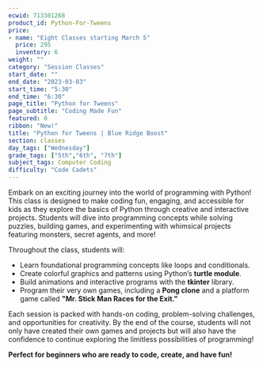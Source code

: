 ```yaml
---
ecwid: 713301268
product_id: Python-For-Tweens
price:
- name: "Eight Classes starting March 5"
  price: 295
  inventory: 6
weight: ""
category: "Session Classes"
start_date: ""
end_date: "2023-03-03"
start_time: "5:30"
end_time: "6:30"
page_title: "Python for Tweens"
page_subtitle: "Coding Made Fun"
featured: 0
ribbon: "New!"
title: "Python for Tweens | Blue Ridge Boost"
section: classes
day_tags: ["Wednesday"]
grade_tags: ["5th","6th", "7th"]
subject_tags: Computer Coding
difficulty: "Code Cadets"
---
```

<p>Embark on an exciting journey into the world of programming with Python! This class is designed to make coding fun, engaging, and accessible for kids as they explore the basics of Python through creative and interactive projects. Students will dive into programming concepts while solving puzzles, building games, and experimenting with whimsical projects featuring monsters, secret agents, and more!</p><p>Throughout the class, students will:</p><ul> <li>Learn foundational programming concepts like loops and conditionals.</li> <li>Create colorful graphics and patterns using Python’s <strong>turtle module</strong>.</li> <li>Build animations and interactive programs with the <strong>tkinter</strong> library.</li> <li>Program their very own games, including a <strong>Pong clone</strong> and a platform game called <strong>"Mr. Stick Man Races for the Exit."</strong></li> </ul><p>Each session is packed with hands-on coding, problem-solving challenges, and opportunities for creativity. By the end of the course, students will not only have created their own games and projects but will also have the confidence to continue exploring the limitless possibilities of programming!</p><p><strong>Perfect for beginners who are ready to code, create, and have fun!</strong></p>
